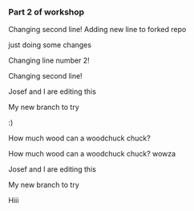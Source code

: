 ### Part 2 of workshop

Changing second line!
Adding new line to forked repo


just doing some changes


Changing line number 2!

Changing second line!


Josef and I are editing this

My new branch to try

:) 

How much wood can a woodchuck chuck?


How much wood can a woodchuck chuck? wowza 

Josef and I are editing this


My new branch to try

Hiii 


